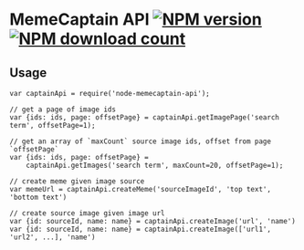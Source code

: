 # MemeCaptain API [![NPM version](https://img.shields.io/npm/v/node-memecaptain-api.svg?style=flat-square)](https://www.npmjs.com/package/node-meme-captain-api) [![NPM download count](https://img.shields.io/npm/dm/node-memecaptaion-api.svg?style=flat-square)](https://www.npmjs.com/package/node-memecaptain-api)

## Usage
```
var captainApi = require('node-memecaptain-api');

// get a page of image ids
var {ids: ids, page: offsetPage} = captainApi.getImagePage('search term', offsetPage=1);

// get an array of `maxCount` source image ids, offset from page `offsetPage`
var {ids: ids, page: offsetPage} = 
    captainApi.getImages('search term', maxCount=20, offsetPage=1);

// create meme given image source
var memeUrl = captainApi.createMeme('sourceImageId', 'top text', 'bottom text')

// create source image given image url
var {id: sourceId, name: name} = captainApi.createImage('url', 'name')
var {id: sourceId, name: name} = captainApi.createImage(['url1', 'url2', ...], 'name')
```
